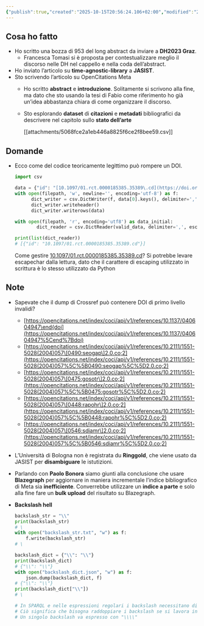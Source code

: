 ```yaml
---
{"publish":true,"created":"2025-10-15T20:56:24.106+02:00","modified":"2025-10-15T20:56:24.108+02:00","cssclasses":""}
---
```



## Cosa ho fatto

- Ho scritto una bozza di 953 del long abstract da inviare a **DH2023 Graz**.
    - Francesca Tomasi si è proposta per contestualizzare meglio il discorso nelle DH nel cappello e nella coda dell’abstract.
- Ho inviato l’articolo su **time-agnostic-library** a **JASIST**.
- Sto scrivendo l’articolo su OpenCitations Meta
    - Ho scritto **abstract** e **introduzione**. Solitamente si scrivono alla fine, ma dato che sto usando la tesi di Fabio come riferimento ho già un’idea abbastanza chiara di come organizzare il discorso.
    - Sto esplorando **dataset** di **citazioni** e **metadati** bibliografici da descrivere nel capitolo sullo **stato dell’arte**
        
        [[attachments/5068fce2a1eb446a8825f6ce2f8bee59.csv]]
        

## Domande

- Ecco come del codice teoricamente legittimo può rompere un DOI.
    
    ```python
    import csv
    
    data = {"id": "[10.1097/01.rct.0000185385.35389\.cd](https://doi.org/10.1097/01.rct.0000185385.35389%5C.cd)"}
    with open(filepath, 'w', newline='', encoding='utf-8') as f:
    	  dict_writer = csv.DictWriter(f, data[0].keys(), delimiter=',', quotechar='"', quoting=csv.QUOTE_NONNUMERIC, escapechar='\\')
    	  dict_writer.writeheader()
    	  dict_writer.writerows(data)
    
    with open(filepath, 'r', encoding='utf8') as data_initial:
    		dict_reader = csv.DictReader(valid_data, delimiter=',', escapechar='\\')
    
    print(list(dict_reader))
    # [{"id": "10.1097/01.rct.0000185385.35389.cd"}]
    ```
    
    Come gestire [10.1097/01.rct.0000185385.35389\.cd](https://doi.org/10.1097/01.rct.0000185385.35389%5C.cd)? Si potrebbe levare escapechar dalla lettura, dato che il carattere di escaping utilizzato in scrittura è lo stesso utilizzato da Python 
    

## Note

- Sapevate che il dump di Crossref può contenere DOI di primo livello invalidi?
    - [https://opencitations.net/index/coci/api/v1/references/10.1137/040604947\end{doi](https://opencitations.net/index/coci/api/v1/references/10.1137/040604947%5Cend%7Bdoi)
    - [https://opencitations.net/index/coci/api/v1/references/10.2111/1551-5028(2004)057\[0490:seogap\]2.0.co;2](https://opencitations.net/index/coci/api/v1/references/10.2111/1551-5028(2004)057%5C%5B0490:seogap%5C%5D2.0.co;2)
    - [https://opencitations.net/index/coci/api/v1/references/10.2111/1551-5028(2004)057\[0475:gosotr\]2.0.co;2](https://opencitations.net/index/coci/api/v1/references/10.2111/1551-5028(2004)057%5C%5B0475:gosotr%5C%5D2.0.co;2)
    - [https://opencitations.net/index/coci/api/v1/references/10.2111/1551-5028(2004)057\[0448:rapohr\]2.0.co;2](https://opencitations.net/index/coci/api/v1/references/10.2111/1551-5028(2004)057%5C%5B0448:rapohr%5C%5D2.0.co;2)
    - [https://opencitations.net/index/coci/api/v1/references/10.2111/1551-5028(2004)057\[0546:sdiamr\]2.0.co;2](https://opencitations.net/index/coci/api/v1/references/10.2111/1551-5028(2004)057%5C%5B0546:sdiamr%5C%5D2.0.co;2)
- L’Università di Bologna non è registrata du **Ringgold**, che viene usato da JASIST per **disambiguare** le istutizioni.
- Parlando con **Paolo Bonora** siamo giunti alla conclusione che usare **Blazegraph** per aggiornare in maniera incrementale l’indice bibliografico di Meta sia **inefficiente**. Converrebbe utilizzare un **indice a parte** e solo alla fine fare un **bulk upload** del risultato su Blazegraph.
- **Backslash hell**
    
    ```python
    backslash_str = "\\"
    print(backslash_str)
    # \
    with open("backslash_str.txt", "w") as f:
    	f.write(backslash_str)
    # \
    
    backslash_dict = {"\\": "\\"}
    print(backslash_dict)
    # {"\\": "\\"}
    with open("backslash_dict.json", "w") as f:
    	json.dump(backslash_dict, f)
    # {"\\": "\\"}
    print(backslash_dict["\\"])
    # \
    
    # In SPARQL e nelle espressioni regolari i backslash necessitano di escaping
    # Ciò significa che bisogna raddoppiare i backslash se si lavora in Python
    # Un singolo backslash va espresso con "\\\\"
    ```
